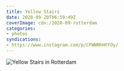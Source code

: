 ```yaml
---
title: Yellow Stairs
date: 2020-09-20T06:59:49Z
coverImage: cdn:/2020-09-rotterdam
categories:
- photos
syndications:
- https://www.instagram.com/p/CFWWNhHFFOy/
---
```


![](cdn:/2020-09-rotterdam?class=fw "Yellow Stairs in Rotterdam")
